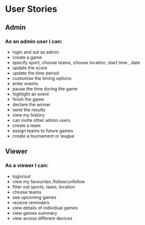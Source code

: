 <h1>User Stories</h1>

<h2>Admin</h2>
<h3>As an admin user I can:</h3>
<ul>
  <li>login and out as admin</li>
  <li>create a game</li>
  <li>specify sport, choose teams, choose location, start time , date </li>
  <li>update the score</li>
  <li>update the time period</li>
  <li>customise the timing options</li>
  <li>enter events</li>
  <li>pause the time during the game</li>
  <li>highlight an event</li>
  <li>finish the game</li>
  <li>declare the winner</li>
  <li>send the results</li>
  <li>view my history</li>
  <li>can invite other admin users</li>  
  <li>create a team</li>
  <li>assign teams to future games</li>
  <li>create a tournament or league</li>
</ul>

<h2>Viewer</h2>
<h3>As a viewer I can:</h3>
<ul>
  <li>login/out</li>
  <li>view my favourites /follow/unfollow</li>
  <li>filter out sports, team, location</li>
  <li>choose teams</li>
  <li>see upcoming games</li>
  <li>receive reminders</li>
  <li>view details of individual games</li>
  <li>view games summary</li>
  <li>view across different devices</li>
</ul>

